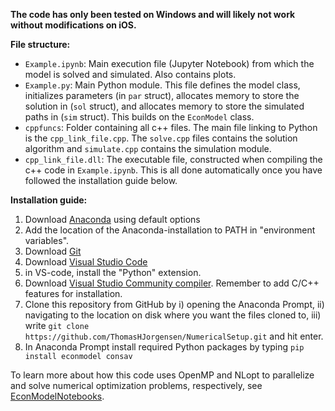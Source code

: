 **The code has only been tested on Windows and will likely not work without modifications on iOS.**

**File structure:**
- `Example.ipynb`: Main execution file (Jupyter Notebook) from which the model is solved and simulated. Also contains plots.
- `Example.py`: Main Python module. This file defines the model class, initializes parameters (in `par` struct), allocates memory to store the solution in (`sol` struct), and allocates memory to store the simulated paths in (`sim` struct). This builds on the `EconModel` class.
- `cppfuncs`: Folder containing all c++ files. The main file linking to Python is the `cpp_link_file.cpp`. The `solve.cpp` files contains the solution algorithm and `simulate.cpp` contains the simulation module.
- `cpp_link_file.dll`: The executable file, constructed when compiling the c++ code in `Example.ipynb`. This is all done automatically once you have followed the installation guide below.


**Installation guide:**
1. Download [Anaconda](https://www.anaconda.com/download) using default options
2. Add the location of the Anaconda-installation to PATH in "environment variables".
3. Download [Git](https://git-scm.com/download/win)
4. Download [Visual Studio Code](https://code.visualstudio.com/download)
5. in VS-code, install the "Python" extension. 
6. Download [Visual Studio Community compiler](https://visualstudio.microsoft.com/vs/features/cplusplus/). Remember to add C/C++ features for installation.
7. Clone this repository from GitHub by i) opening the Anaconda Prompt, ii) navigating to the location on disk where you want the files cloned to, iii) write `git clone https://github.com/ThomasHJorgensen/NumericalSetup.git` and hit enter.
8. In Anaconda Prompt install required Python packages by typing `pip install econmodel consav`

To learn more about how this code uses OpenMP and NLopt to parallelize and solve numerical optimization problems, respectively, see [EconModelNotebooks](https://github.com/NumEconCopenhagen/EconModelNotebooks).
